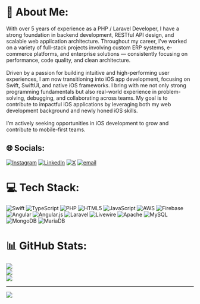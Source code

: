 # 💫 About Me:
With over 5 years of experience as a PHP / Laravel Developer, I have a strong foundation in backend development, RESTful API design, and scalable web application architecture. Throughout my career, I’ve worked on a variety of full-stack projects involving custom ERP systems, e-commerce platforms, and enterprise solutions — consistently focusing on performance, code quality, and clean architecture.<br><br>Driven by a passion for building intuitive and high-performing user experiences, I am now transitioning into iOS app development, focusing on Swift, SwiftUI, and native iOS frameworks. I bring with me not only strong programming fundamentals but also real-world experience in problem-solving, debugging, and collaborating across teams. My goal is to contribute to impactful iOS applications by leveraging both my web development background and newly honed iOS skills.<br><br>I’m actively seeking opportunities in iOS development to grow and contribute to mobile-first teams.


## 🌐 Socials:
[![Instagram](https://img.shields.io/badge/Instagram-%23E4405F.svg?logo=Instagram&logoColor=white)](https://instagram.com/https://www.instagram.com/parth_sureliya/) [![LinkedIn](https://img.shields.io/badge/LinkedIn-%230077B5.svg?logo=linkedin&logoColor=white)](https://linkedin.com/in/https://www.linkedin.com/in/parth-sureliya-9a52b0333/) [![X](https://img.shields.io/badge/X-black.svg?logo=X&logoColor=white)](https://x.com/https://x.com/PARTHSURELIYA) [![email](https://img.shields.io/badge/Email-D14836?logo=gmail&logoColor=white)](mailto:parthsureliya@gmail.com) 

# 💻 Tech Stack:
![Swift](https://img.shields.io/badge/swift-F54A2A?style=for-the-badge&logo=swift&logoColor=white) ![TypeScript](https://img.shields.io/badge/typescript-%23007ACC.svg?style=for-the-badge&logo=typescript&logoColor=white) ![PHP](https://img.shields.io/badge/php-%23777BB4.svg?style=for-the-badge&logo=php&logoColor=white) ![HTML5](https://img.shields.io/badge/html5-%23E34F26.svg?style=for-the-badge&logo=html5&logoColor=white) ![JavaScript](https://img.shields.io/badge/javascript-%23323330.svg?style=for-the-badge&logo=javascript&logoColor=%23F7DF1E) ![AWS](https://img.shields.io/badge/AWS-%23FF9900.svg?style=for-the-badge&logo=amazon-aws&logoColor=white) ![Firebase](https://img.shields.io/badge/firebase-%23039BE5.svg?style=for-the-badge&logo=firebase) ![Angular](https://img.shields.io/badge/angular-%23DD0031.svg?style=for-the-badge&logo=angular&logoColor=white) ![Angular.js](https://img.shields.io/badge/angular.js-%23E23237.svg?style=for-the-badge&logo=angularjs&logoColor=white) ![Laravel](https://img.shields.io/badge/laravel-%23FF2D20.svg?style=for-the-badge&logo=laravel&logoColor=white) ![Livewire](https://img.shields.io/badge/livewire-%234e56a6.svg?style=for-the-badge&logo=livewire&logoColor=white) ![Apache](https://img.shields.io/badge/apache-%23D42029.svg?style=for-the-badge&logo=apache&logoColor=white) ![MySQL](https://img.shields.io/badge/mysql-4479A1.svg?style=for-the-badge&logo=mysql&logoColor=white) ![MongoDB](https://img.shields.io/badge/MongoDB-%234ea94b.svg?style=for-the-badge&logo=mongodb&logoColor=white) ![MariaDB](https://img.shields.io/badge/MariaDB-003545?style=for-the-badge&logo=mariadb&logoColor=white)
# 📊 GitHub Stats:
![](https://github-readme-stats.vercel.app/api?username=parthsureliya90&theme=dark&hide_border=false&include_all_commits=false&count_private=true)<br/>
![](https://nirzak-streak-stats.vercel.app/?user=parthsureliya90&theme=dark&hide_border=false)<br/>
![](https://github-readme-stats.vercel.app/api/top-langs/?username=parthsureliya90&theme=dark&hide_border=false&include_all_commits=false&count_private=true&layout=compact)

---
[![](https://visitcount.itsvg.in/api?id=parthsureliya90&icon=0&color=0)](https://visitcount.itsvg.in)

<!-- Proudly created with GPRM ( https://gprm.itsvg.in ) -->
